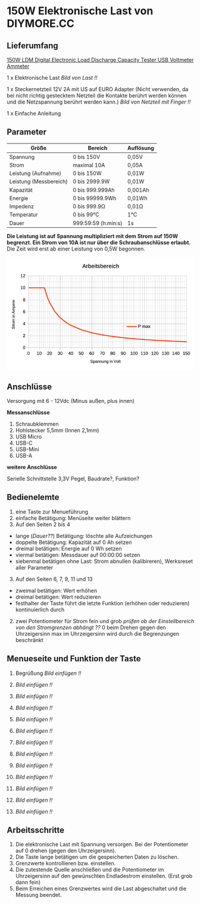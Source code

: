 # 150W Elektronische Last von DIYMORE.CC

## Lieferumfang

[150W LDM Digital Electronic Load Discharge Capacity Tester USB Voltmeter Ammeter](https://www.diymore.cc/products/150w-ldm-digital-electronic-load-discharge-capacity-tester-usb-voltmeter-ammeter?_pos=3&_sid=74f1b38ee&_ss=r)

1 x Elektronische Last _Bild von Last !!_

1 x Steckernetzteil 12V 2A mit US auf EURO Adapter (Nicht verwenden, da bei nicht richtig gestecktem Netzteil die Kontakte berührt werden können und die Netzspannung berührt werden kann.) _Bild von Netzteil mit Finger !!_

1 x Einfache Anleitung

## Parameter

Größe |  Bereich | Auflösung
--- |  --- | ---
Spannung |  0 bis 150V  | 0,05V
Strom    |  maximal 10A | 0,05A
Leistung (Aufnahme) |  0 bis 150W  | 0,01W
Leistung (Messbereich) | 0 bis 2999.9W | 0,01W
Kapazität | 0 bis 999.999Ah | 0,001Ah
Energie | 0 bis 99999.9Wh | 0,01Wh
Impedenz | 0 bis 999.9Ω | 0,01Ω
Temperatur | 0 bis 99°C | 1°C  
Dauer | 999:59:59 (h:min:s)| 1s

**Die Leistung ist auf Spannung multipliziert mit dem Strom auf 150W begrenzt. Ein Strom von 10A ist nur über die Schraubanschlüsse erlaubt.**  
Die Zeit wird erst ab einer Leistung von 0,5W begonnen.

![Arbeitsbereich][Diagramm_Arbeitsbereich]

## Anschlüsse

Versorgung mit 6 - 12Vdc (Minus außen, plus innen) 

**Messanschlüsse**

1. Schraubklemmen  
2. Hohlstecker 5,5mm (Innen 2,1mm)  
3. USB Micro  
4. USB-C  
5. USB-Mini  
6. USB-A  

**weitere Anschlüsse**

Serielle Schnittstelle 3,3V Pegel, Baudrate?, Funktion? 

## Bedienelemte

1. eine Taste zur Menueführung  
  1. einfache Betätigung: Menüseite weiter blättern  
  2. Auf den Seiten 2 bis 4  
  * lange (_Dauer??_) Betätigung: löschte alle Aufzeichungen  
  * doppelte Betätigung: Kapazität auf 0 Ah setzen  
  * dreimal betätigen: Energie auf 0 Wh setzen  
  * viermal betätigen: Messdauer auf 00:00:00 setzen  
  * siebenmal betätigen ohne Last: Strom abnullen (kalibireren), Werksreset aller Parameter  
  3. Auf den Seiten 6, 7, 9, 11 und 13 
  * zweimal betätigen: Wert erhöhen
  * dreimal betätigen: Wert reduzieren
  * festhalter der Taste führt die letzte Funktion (erhöhen oder reduzieren) kontinuierlich durch
2. zwei Potentiometer für Strom fein und grob _prüfen ob der Einstellbereich von den Stromgrenzen abhängt ??_
   0 beim Drehen gegen den Uhrzeigersinn
   max im Uhrzeigersinn wird durch die Begrenzungen beschränkt

## Menueseite und Funktion der Taste

1. Begrüßung _Bild einfügen !!_
   
2.  _Bild einfügen !!_

3. _Bild einfügen !!_

4. _Bild einfügen !!_

5. _Bild einfügen !!_

6. _Bild einfügen !!_

7. _Bild einfügen !!_

8. _Bild einfügen !!_

9. _Bild einfügen !!_

10. _Bild einfügen !!_

11. _Bild einfügen !!_

12. _Bild einfügen !!_

13. _Bild einfügen !!_

## Arbeitsschritte

1. Die elektronische Last mit Spannung versorgen. Bei der Potentiometer auf 0 drehen (gegen den Uhrzeigersinn).  
2. Die Taste lange betätigen um die gespeicherten Daten zu löschen.  
3. Grenzwerte kontrollieren bzw. einstellen.  
4. Die zutestende Quelle anschließen und die Potentiometer im Uhrzeigersinn auf den gewünschten Endladestrom einstellen. (Erst grob dann fein)  
5. Beim Erreichen eines Grenzwertes wird die Last abgeschaltet und die Messung beendet.  


[Diagramm_Arbeitsbereich]:https://github.com/kirk-loeten/150W-Elektronische-Last-von-DM/blob/85e13ad64ef386654d56cab99040c5b73d60fa3f/bilder/ElektronischeLast.png
